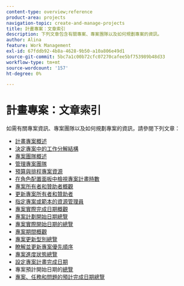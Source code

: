 ```yaml
---
content-type: overview;reference
product-area: projects
navigation-topic: create-and-manage-projects
title: 計畫專案：文章索引
description: 下列文章包含有關專案、專案團隊以及如何規劃專案的資訊。
author: Alina
feature: Work Management
exl-id: 67fddb92-4b8a-4628-9b50-a10a806e49d1
source-git-commit: 5bc7a1c00b72cfc07270cafee5bf753989b48d33
workflow-type: tm+mt
source-wordcount: '157'
ht-degree: 0%

---
```


# 計畫專案：文章索引

<!-- Audited: 4/2025 -->

如需有關專案資訊、專案團隊以及如何規劃專案的資訊，請參閱下列文章：

* [計畫專案概述](../../../manage-work/projects/planning-a-project/plan-project.md)
* [決定專案中的工作分解結構](../../../manage-work/projects/planning-a-project/determine-project-work-breakdown-structure.md)
* [專案團隊概述](../../../manage-work/projects/planning-a-project/project-team-overview.md)
* [管理專案團隊](../../../manage-work/projects/planning-a-project/manage-project-team.md)
* [預算與排程專案資源](../../../manage-work/projects/planning-a-project/budget-and-schedule-project-resources.md)
* [在角色配置面板中檢視專案計畫時數](../../../manage-work/projects/planning-a-project/view-planed-hours-in-role-allocation-panel.md)
* [專案所有者和贊助者概觀](../../../manage-work/projects/planning-a-project/project-owners-and-sponsors.md)
* [更新專案所有者和贊助者](../../../manage-work/projects/planning-a-project/update-project-owners-and-sponsors.md)
* [指定專案或範本的資源管理員](../../../manage-work/projects/planning-a-project/designate-resource-managers-for-projects-and-templates.md)
* [專案實際完成日期概觀](../../../manage-work/projects/planning-a-project/project-actual-completion-date.md)
* [專案計劃開始日期總覽](../../../manage-work/projects/planning-a-project/project-planned-start-date.md)
* [專案實際開始日期的總覽](../../../manage-work/projects/planning-a-project/project-actual-start-date.md)
* [專案期間概觀](../../../manage-work/projects/planning-a-project/project-duration.md)
* [專案更新型別總覽](../../../manage-work/projects/planning-a-project/project-update-type-overview.md)
* [瞭解並更新專案優先順序](../../../manage-work/projects/planning-a-project/project-priority.md)
* [專案進度狀態總覽](../../../manage-work/projects/planning-a-project/project-progress-status.md)
* [設定專案計畫完成日期](../../../manage-work/projects/planning-a-project/project-planned-completion-date.md)
* 專案預計開始日期的[總覽](../../../manage-work/projects/planning-a-project/project-projected-start-date.md)
* [專案、任務和問題的預計完成日期總覽](../../../manage-work/projects/planning-a-project/project-projected-completion-date.md)

